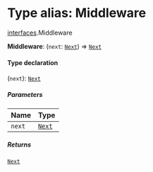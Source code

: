 # Type alias: Middleware

[interfaces](/en/auto-docs/fixed-layout-editor/modules/interfaces.md).Middleware

**Middleware**: (`next`: [`Next`](/en/auto-docs/fixed-layout-editor/types/interfaces.Next.md)) => [`Next`](/en/auto-docs/fixed-layout-editor/types/interfaces.Next.md)

#### Type declaration

(`next`): [`Next`](/en/auto-docs/fixed-layout-editor/types/interfaces.Next.md)

##### Parameters

| Name | Type |
| :------ | :------ |
| `next` | [`Next`](/en/auto-docs/fixed-layout-editor/types/interfaces.Next.md) |

##### Returns

[`Next`](/en/auto-docs/fixed-layout-editor/types/interfaces.Next.md)
